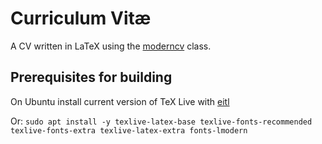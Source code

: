 # Curriculum Vitæ

A CV written in LaTeX using the [moderncv](http://www.ctan.org/pkg/moderncv) class.

## Prerequisites for building

On Ubuntu install current version of TeX Live with [eitl](http://www.ctan.org/tex-archive/support/texlive/eitl)

Or: `sudo apt install -y texlive-latex-base texlive-fonts-recommended texlive-fonts-extra texlive-latex-extra fonts-lmodern`
